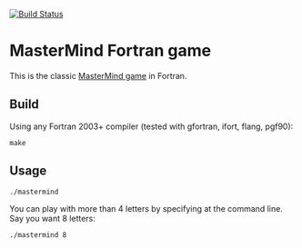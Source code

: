 [![Build Status](https://travis-ci.com/fortran-gaming/mastermind.svg?branch=master)](https://travis-ci.com/fortran-gaming/mastermind)

# MasterMind Fortran game

This is the classic [MasterMind game](https://en.wikipedia.org/wiki/Mastermind_%28board_game%29) in Fortran.


## Build
Using any Fortran 2003+ compiler (tested with gfortran, ifort, flang, pgf90):

    make
    
## Usage

    ./mastermind
    
You can play with more than 4 letters by specifying at the command line. Say you want 8 letters:

    ./mastermind 8
